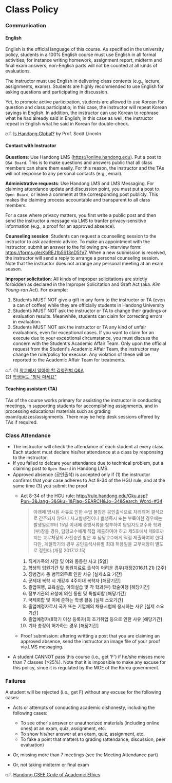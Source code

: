 Class Policy
=====
### Communication ###
#### English ####
English is the official language of this course. As specified in the university
policy, students in a 100% English course must use English in all formal
activities, for instance writing homework, assignment report, midterm and final 
exam answers; non-English parts will not be counted at all kinds of evaluations.

The instructor must use English in delivering class contents (e.g., lecture, 
assignments, exams). Students are highly recommended to use English for asking 
questions and participating in discussion. 

Yet, to promote active participation, students are allowed to use Korean for 
question and class participatio; in this case, the instructor will repeat 
Korean sayings in English. In addition, the instructor can use Korean to
rephrase what he had already said in English; in this case as well, 
the instructor repeat in English what he said in Korean for double-check.

c.f. [Is Handong
Global?](http://www.hgupress.com/news/articleView.html?idxno=6078) 
by Prof. Scott Lincoln

#### Contact with Instructor ####
**Questions**: Use Handong LMS (https://online.handong.edu). 
Put a post to ``Q&A Board``. This is to make questions and answers public
that all class members can share them easily. For this reason, the instructor 
and the TAs will not response to any personal contacts (e.g., email).

**Administrative requests**: Use Handong LMS and LMS Messaging.
For claiming attendance update and discussion point, you must put a post to 
``Open Board``, or leave a comment at the corresponding post publicly. 
This makes the claiming process accountable and transparent to all class members.

For a case where privacy matters, you first write a public post and then 
send the instructor a message via LMS to tranfer privacy-sensitive information
(e.g., a proof for an approved absence).

**Counseling session**: Students can request a counselling session to the
instructor to ask academic advice. 
To make an appointment with the instructor, submit an answer to the following
pre-interview form: https://forms.gle/KbREJ1b5S13nD51V7. 
When a new submission is received, the instructor will send a reply to arrange 
a personal counseling session. Note that the instructor does not arrange any 
personal meeting at an exam season.

**Improper solicitation**: All kinds of improper solicitations are strictly 
forbidden as declared in the Improper Solicitation and Graft Act 
(aka. *Kim Young-ran* Act). For example:

1. Students MUST NOT give a gift in any form to the instructor or TA (even a can of coffee)
   while they are officially students in Handong University
1. Students MUST NOT ask the instructor or TA to change their gradings or evaluation results. Meanwhile, students can claim for correcting errors in evaluation.
1. Students MUST NOT ask the instructor or TA any kind of unfair evaluations, even for exceptional cases. If you want to claim for an execute due to your exceptional circumstance, you must discuss the concern with the Student's Academic Affair Team. Only upon the official request from the Student's Academic Affair Team, the instructor may change the rule/policy for execuse.
Any violation of these will be reported to the Academic Affair Team for treatments.  

c.f. (1) [학교에서 알아야 할 김영란법
Q&A](http://tong.joins.com/archives/32930)    
(2) [학생들도 "청탁 마세요"](http://www.kunews.ac.kr/news/articleView.html?idxno=23393)

#### Teaching assistant (TA) ####
TAs of the course works primary for assisting the instructor in conducting
meetings, in supporting students for accomplishing assignments, and in
processing educational materials such as grading exam/quizzes/assignments. 
There may be help desk sessions offered by TAs if required.

### Class Attendance ###
* The instructor will check the attendance of each student at every class.
  Each student must declare his/her attendance at a class by responsing to the
  instructor.
* If you failed to delcare your attendance due to technical problem, 
  put a claiming post to ``Open Board`` in Handong LMS.
* Approved absence (공인출석) is accepted only if (1) the instructor confirms that your case adheres to Act 8-34 of the HGU rule, and at the same time (3) you submit the proof
  * Act 8-34 of the HGU rule: http://rule.handong.edu/Gku.asp?Pun=3&Jang=3&Gku=1&Flag=SEARCH&Jo=34&Search_Word=#34
    >아래에 명시된 사유로 인한 수업 불참은 공인출석으로 처리되어 결석으로 간주되지 않으나 사고발생전이나 발생즉시 또는 부득이한 경우에는 발생일로부터 15일 이내에 증빙서류을 첨부하여 담임지도교수와 학과(부)장을 경유, 담당교수에게 직접 제출하여야 하고 제5호에서 제9호까지는 교무처장의 사전승인 받은 후 담당교수에게 직접 제출하여야 한다. 다만, 계절학기의 경우 공인출석사유별 최대 허용일을 교무처장이 별도로 정한다.(개정 2017.12.15)
      1. 직계가족의 사망 및 이와 동등한 사고 [5일]
      2. 학생의 입원기간 및 통원치료로 출석이 어려운 경우(개정2016.11.21) [2주]
      3. 징병검사 등 병역의무로 인한 사유 [실제소요 기간]
      4. 군제대 복학 시 개강후 4주이내 복학자 [해당기간]
      5. 졸업여행, 교육실습, 야외실습 및 각 학과(부) 학술여행 [해당기간]
      6. 정부기관의 요청에 의한 동원 및 특별회합 [해당기간]
      7. 국제회합 및 이에 준하는 학생 활동 [실제 소요기간]
      8. 졸업예정자로서 국가 또는 기업체의 채용시험에 응시하는 사유 [실제 소요기간]
      9. 졸업예정자(8학기 이상 등록자)의 조기취업 등으로 인한 사유 [해당기간]
      10. 기타 총장이 허가하는 경우 [해당기간]  

  * Proof submission: aftering writting a post that you are claiming an approved
  absence, send the instructor an image file of your proof via LMS messaging.
* A student CANNOT pass this course (i.e., get 'F') if he/she misses more than 7 classes (>25%).
  Note that it is impossible to make any excuse for this policy, since it is 
  regulated by the MOE of the Korea government.

### Failures ###
A student will be rejected (i.e., get F) without any excuse for the following cases:
  * Acts or attempts of conducting academic dishonesty, including the following cases:
    * To see other's answer or unauthorized materials (including online ones) at an exam, quiz, assignment, etc.
    * To show his/her answer at an exam, quiz, assignment, etc.
    * To fake a point that matters to grading (attendance, discussion, peer evaluation)
    
  * Or, missing more than 7 meetings (see the Meeting Attendance part)

  * Or, not taking midterm or final exam

c.f. [Handong CSEE Code of Academic Ethics](http://csee.handong.edu/wp-content/uploads/2018/02/HGU-CSEE-Standard_English_v0.2.pdf)
